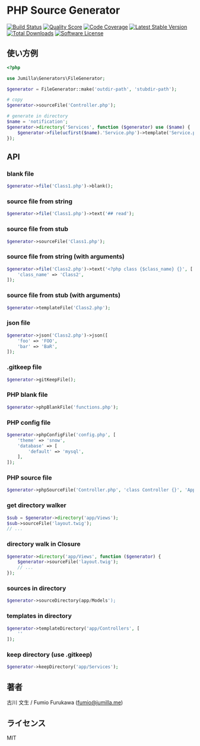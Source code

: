 
# PHP Source Generator

[![Build Status](https://travis-ci.org/jumilla/php-source-generator.svg)](https://travis-ci.org/jumilla/php-source-generator)
[![Quality Score](https://scrutinizer-ci.com/g/jumilla/php-source-generator/badges/quality-score.png?b=master)](https://scrutinizer-ci.com/g/jumilla/php-source-generator)
[![Code Coverage](https://scrutinizer-ci.com/g/jumilla/php-source-generator/badges/coverage.png?b=master)](https://scrutinizer-ci.com/g/jumilla/php-source-generator/)
[![Latest Stable Version](https://poser.pugx.org/jumilla/source-generator/v/stable.svg)](https://packagist.org/packages/jumilla/source-generator)
[![Total Downloads](https://poser.pugx.org/jumilla/source-generator/d/total.svg)](https://packagist.org/packages/jumilla/source-generator)
[![Software License](https://poser.pugx.org/jumilla/source-generator/license.svg)](https://packagist.org/packages/jumilla/source-generator)

## 使い方例

```php
<?php

use Jumilla\Generators\FileGenerator;

$generator = FileGenerator::make('outdir-path', 'stubdir-path');

# copy
$generator->sourceFile('Controller.php');

# generate in directory
$name = 'notification';
$generator->directory('Services', function ($generator) use ($name) {
    $generator->file(ucfirst($name).'Service.php')->template('Service.php');
});

```

## API

### blank file

```php
$generator->file('Class1.php')->blank();
```

### source file from string

```php
$generator->file('Class1.php')->text('## read');
```

### source file from stub

```php
$generator->sourceFile('Class1.php');
```

### source file from string (with arguments)

```php
$generator->file('Class2.php')->text('<?php class {$class_name} {}', [
    'class_name' => 'Class2',
]);
```

### source file from stub (with arguments)

```php
$generator->templateFile('Class2.php');
```

### json file

```php
$generator->json('Class2.php')->json([
    'foo' => 'FOO',
    'bar' => 'BaR',
]);
```

### .gitkeep file

```php
$generator->gitKeepFile();
```

### PHP blank file

```php
$generator->phpBlankFile('functions.php');
```

### PHP config file

```php
$generator->phpConfigFile('config.php', [
    'theme' => 'snow',
    'database' => [
        'default' => 'mysql',
    ],
]);
```

### PHP source file

```php
$generator->phpSourceFile('Controller.php', 'class Controller {}', 'App\Http\Controllers');
```

### get directory walker

```php
$sub = $generator->directory('app/Views');
$sub->sourceFile('layout.twig');
// ...
```

### directory walk in Closure

```php
$generator->directory('app/Views', function ($generator) {
    $generator->sourceFile('layout.twig');
    // ...
});
```

### sources in directory

```php
$generator->sourceDirectory(app/Models');
```

### templates in directory

```php
$generator->templateDirectory('app/Controllers', [
    ''
]);
```

### keep directory (use .gitkeep)

```php
$generator->keepDirectory('app/Services');
```

## 著者

古川 文生 / Fumio Furukawa (fumio@jumilla.me)

## ライセンス

MIT
